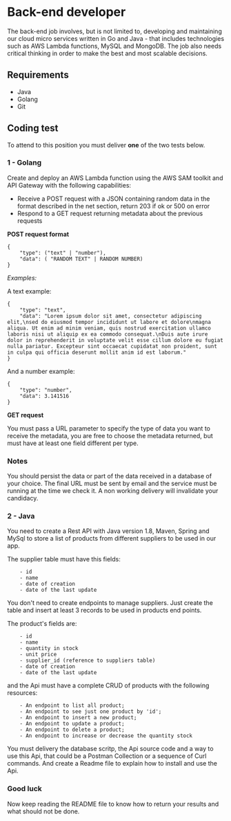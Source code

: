 # Back-end developer

The back-end job involves, but is not limited to, developing and maintaining
our cloud micro services written in Go and  Java - that includes technologies
such as AWS Lambda functions, MySQL and MongoDB. The job also needs critical
thinking in order to make the best and most scalable decisions.


## Requirements

- Java
- Golang
- Git


## Coding test

To attend to this position you must deliver **one** of the two tests below.


### 1 - Golang

Create and deploy an AWS Lambda function using the AWS SAM toolkit and API Gateway
with the following capabilities:

- Receive a POST request with a JSON containing random data in the format described
in the net section, return 203 if ok or 500 on error
- Respond to a GET request returning metadata about the previous requests

**POST request format**

```
{
    "type": ("text" | "number"),
    "data": ( "RANDOM TEXT" | RANDOM NUMBER)
}
```

*Examples:*

A text example:

```
{
    "type": "text",
    "data": "Lorem ipsum dolor sit amet, consectetur adipiscing elit,\nsed do eiusmod tempor incididunt ut labore et dolore\nmagna aliqua. Ut enim ad minim veniam, quis nostrud exercitation ullamco laboris nisi ut aliquip ex ea commodo consequat.\nDuis aute irure dolor in reprehenderit in voluptate velit esse cillum dolore eu fugiat nulla pariatur. Excepteur sint occaecat cupidatat non proident, sunt in culpa qui officia deserunt mollit anim id est laborum."
}
```

And a number example:

```
{
    "type": "number",
    "data": 3.141516
}
```


**GET request**

You must pass a URL parameter to specify the type of data you want to receive
the metadata, you are free to choose the metadata returned, but must have at least
one field different per type.


### Notes

You should persist the data or part of the data received in a database of your choice.
The final URL must be sent by email and the service must be running at the time we check
it. A non working delivery will invalidate your candidacy.


### 2 - Java

You need to create a Rest API with Java version 1.8, Maven, Spring and MySql to store a list of products from different suppliers to be used in our app. 

The supplier table must have this fields:
```
	- id
	- name
	- date of creation
	- date of the last update
```
You don't need to create endpoints to manage suppliers. Just create the table and insert at least 3 records to be used in products end points.

The product's fields are:
```
	- id
	- name
	- quantity in stock
	- unit price
	- supplier_id (reference to suppliers table)
	- date of creation
	- date of the last update
```

and the Api must have a complete CRUD of products with the following resources:
```
	- An endpoint to list all product;
	- An endpoint to see just one product by 'id';
	- An endpoint to insert a new product;
	- An endpoint to update a product;
	- An endpoint to delete a product;
	- An endpoint to increase or decrease the quantity stock
```

You must delivery the database scritp, the Api source code and a way to use this Api, that could be a Postman Collection or a sequence of Curl commands.
And create a Readme file to explain how to install and use the Api.


### Good luck

Now keep reading the README file to know how to return your results and
what should not be done.
